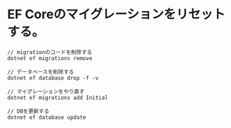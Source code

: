 # EF Coreのマイグレーションをリセットする。


```
// migrationのコードを削除する
dotnet ef migrations remove

// データベースを削除する
dotnet ef database drop -f -v

// マイグレーションをやり直す
dotnet ef migrations add Initial

// DBを更新する
dotnet ef database update
```
